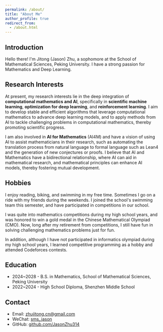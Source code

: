```yaml
---
permalink: /about/
title: "About Me"
author_profile: true
redirect_from:
  - /about.html
---
```


## Introduction

Hello there! I'm Jitong (Jason) Zhu, a sophomore at the School of Mathematical Sciences, Peking University. I have a strong passion for Mathematics and Deep Learning.

## Research Interests

At present, my research interests lie in the deep integration of **computational mathematics and AI**, specifically
in **scientific machine learning**, **optimization for deep learning**, and **reinforcement learning**. I aim to develop
stable and efficient algorithms that leverage computational mathematics to advance deep learning models,
and to apply methods from AI to tackle challenging problems in computational mathematics, thereby promoting scientific
progress.

I am also involved in **AI for Mathematics** (AI4M) and have a vision of using AI to assist mathematicians in their research, such as automating the translation process from natural language to formal language such as Lean4 and the generation of new conjectures or proofs. I believe that AI and Mathematics have a bidirectional relationship, where AI can aid in mathematical research, and mathematical principles can enhance AI models, thereby fostering mutual development.

## Hobbies

I enjoy reading, biking, and swimming in my free time. Sometimes I go on a ride with my friends during the weekends. I joined the school's swimming team this semester, and have participated in competitions in our school.

I was quite into mathematics competitions during my high school years, and was honored to win a gold medal in the Chinese Mathematical Olympiad (CMO). Now, long after my retirement from competitions, I still have fun in solving challenging mathematics problems just for fun.

In addition, although I have not participated in informatics olympiad during my high school years, I learned competitive programming as a hobby and attended Codeforces contests.

## Education

- 2024~2028 - B.S. in Mathematics, School of Mathematical Sciences, Peking University  
- 2022~2024 - High School Diploma, Shenzhen Middle School

## Contact

- Email: [zhujitong.cn@gmail.com](mailto:zhujitong.cn@gmail.com)
- WeChat: [sms_jason](https://jasonzhu314.github.io/images/wechat_qr.jpg)
- GitHub: [github.com/JasonZhu314](https://github.com/JasonZhu314)

